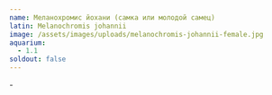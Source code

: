 ```yaml
---
name: Меланохромис йохани (самка или молодой самец)
latin: Melanochromis johannii
image: /assets/images/uploads/melanochromis-johannii-female.jpg
aquarium:
  - 1.1
soldout: false
---
```

\-
